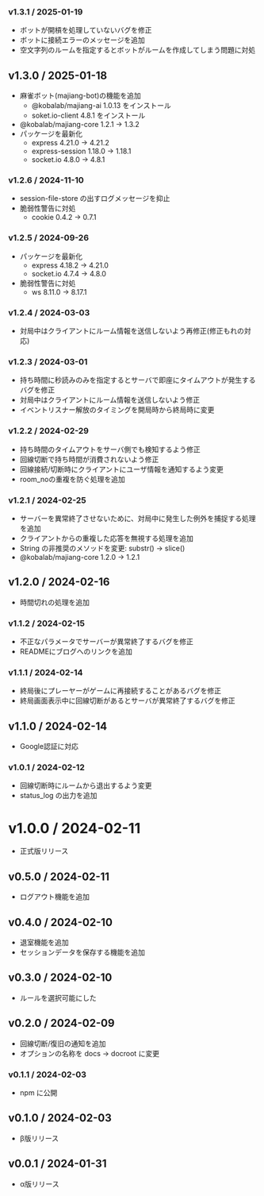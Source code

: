 ### v1.3.1 / 2025-01-19

  - ボットが開槓を処理していないバグを修正
  - ボットに接続エラーのメッセージを追加
  - 空文字列のルームを指定するとボットがルームを作成してしまう問題に対処

## v1.3.0 / 2025-01-18

  - 麻雀ボット(majiang-bot)の機能を追加
    - @kobalab/majiang-ai 1.0.13 をインストール
    - soket.io-client 4.8.1 をインストール
  - @kobalab/majiang-core 1.2.1 → 1.3.2
  - パッケージを最新化
    - express 4.21.0 → 4.21.2
    - express-session 1.18.0 → 1.18.1
    - socket.io 4.8.0 → 4.8.1

### v1.2.6 / 2024-11-10

  - session-file-store の出すログメッセージを抑止
  - 脆弱性警告に対処
    - cookie 0.4.2 → 0.7.1

### v1.2.5 / 2024-09-26

  - パッケージを最新化
    - express 4.18.2 → 4.21.0
    - socket.io 4.7.4 → 4.8.0
  - 脆弱性警告に対処
    - ws 8.11.0 → 8.17.1

### v1.2.4 / 2024-03-03

  - 対局中はクライアントにルーム情報を送信しないよう再修正(修正もれの対応)

### v1.2.3 / 2024-03-01

  - 持ち時間に秒読みのみを指定するとサーバで即座にタイムアウトが発生するバグを修正
  - 対局中はクライアントにルーム情報を送信しないよう修正
  - イベントリスナー解放のタイミングを開局時から終局時に変更

### v1.2.2 / 2024-02-29

  - 持ち時間のタイムアウトをサーバ側でも検知するよう修正
  - 回線切断で持ち時間が消費されないよう修正
  - 回線接続/切断時にクライアントにユーザ情報を通知するよう変更
  - room_noの重複を防ぐ処理を追加

### v1.2.1 / 2024-02-25

  - サーバーを異常終了させないために、対局中に発生した例外を捕捉する処理を追加
  - クライアントからの重複した応答を無視する処理を追加
  - String の非推奨のメソッドを変更: substr() → slice()
  - @kobalab/majiang-core 1.2.0 → 1.2.1

## v1.2.0 / 2024-02-16

  - 時間切れの処理を追加

### v1.1.2 / 2024-02-15

  - 不正なパラメータでサーバーが異常終了するバグを修正
  - READMEにブログへのリンクを追加

### v1.1.1 / 2024-02-14

  - 終局後にプレーヤーがゲームに再接続することがあるバグを修正
  - 終局画面表示中に回線切断があるとサーバが異常終了するバグを修正

## v1.1.0 / 2024-02-14

  - Google認証に対応

### v1.0.1 / 2024-02-12

  - 回線切断時にルームから退出するよう変更
  - status_log の出力を追加

# v1.0.0 / 2024-02-11

  - 正式版リリース

## v0.5.0 / 2024-02-11

  - ログアウト機能を追加

## v0.4.0 / 2024-02-10

  - 退室機能を追加
  - セッションデータを保存する機能を追加

## v0.3.0 / 2024-02-10

  - ルールを選択可能にした

## v0.2.0 / 2024-02-09

  - 回線切断/復旧の通知を追加
  - オプションの名称を docs → docroot に変更

### v0.1.1 / 2024-02-03

  - npm に公開

## v0.1.0 / 2024-02-03

  - β版リリース

## v0.0.1 / 2024-01-31

  - α版リリース
